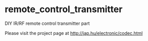 remote_control_transmitter
==========================

DIY IR/RF remote control transmitter part

Please visit the project page at http://jap.hu/electronic/codec.html
